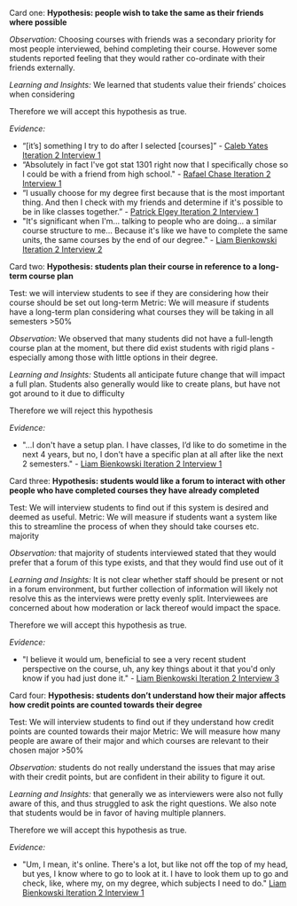 Card one:
**Hypothesis: people wish to take the same as their friends where possible**

*Observation:* Choosing courses with friends was a secondary priority for most people interviewed, behind completing their course. However some students reported feeling that they would rather co-ordinate with their friends externally.

*Learning and Insights:* We learned that students value their friends’ choices when considering

Therefore we will accept this hypothesis as true.

*Evidence:*
- “[it’s] something I try to do after I selected [courses]” - [Caleb Yates Iteration 2 Interview 1](../../interviews/iteration_2/caleb_yates/CALEB_2025_9_10_1.md)
- “Absolutely in fact I've got stat 1301 right now that I specifically chose so I could be with a friend from high school." - [Rafael Chase	Iteration 2 Interview 1](../../interviews/iteration_2/rafael_chase/rafael_chase_2025-09-14_1.md)
-  “I usually choose for my degree first because that is the most important thing. And then I check with my friends and determine if it's possible to be in like classes together.” - [Patrick Elgey Iteration 2 Interview 1](../../interviews/iteration_2/patrick/PATRICK_2025_09_16_1.md)
- "It's significant when I'm... talking to people who are doing... a similar course structure to me... Because it's like we have to complete the same units, the same courses by the end of our degree." - [Liam Bienkowski Iteration 2 Interview 2](../../interviews/iteration_2/liam_bienkowski/liam_bienkowski_2025-09-18_1.md)

Card two:
**Hypothesis: students plan their course in reference to a long-term course plan**

Test: we will interview students to see if they are considering how their course should be set out long-term
Metric: We will measure if students have a long-term plan considering what courses they will be taking in all semesters >50%

*Observation:* We observed that many students did not have a full-length course plan at the moment, but there did exist students with rigid plans - especially among those with little options in their degree.

*Learning and Insights:* Students all anticipate future change that will impact a full plan. Students also generally would like to create plans, but have not got around to it due to difficulty

Therefore we will reject this hypothesis

*Evidence:*
- "...I don't have a setup plan. I have classes, I’d like to do sometime in the next 4 years, but no, I don't have a specific plan at all after like the next 2 semesters." - [Liam Bienkowski Iteration 2 Interview 1](../../interviews/iteration_2/liam_bienkowski/liam_bienkowski_2025-09-18_1.md)

Card three:
**Hypothesis: students would like a forum to interact with other people who have completed courses they have already completed**

Test: We will interview students to find out if this system is desired and deemed as useful.
Metric: We will measure if students want a system like this to streamline the process of when they should take courses etc. majority

*Observation:* that majority of students interviewed stated that they would prefer that a forum of this type exists, and that they would find use out of it

*Learning and Insights:* It is not clear whether staff should be present or not in a forum environment, but further collection of information will likely not resolve this as the interviews were pretty evenly split. Interviewees are concerned about how moderation or lack thereof would impact the space.

Therefore we will accept this hypothesis as true.

*Evidence:*
- "I believe it would um, beneficial to see a very recent student perspective on the course, uh, any key things about it that you'd only know if you had just done it." - [Liam Bienkowski Iteration 2 Interview 3](../../interviews/iteration_2/liam_bienkowski/liam_bienkowski_2025-09-22_4.md)

Card four:
**Hypothesis: students don’t understand how their major affects how credit points are counted towards their degree**

Test: We will interview students to find out if they understand how credit points are counted towards their major
Metric: We will measure how many people are aware of their major and which courses are relevant to their chosen major >50%

*Observation:* students do not really understand the issues that may arise with their credit points, but are confident in their ability to figure it out.

*Learning and Insights:* that generally we as interviewers were also not fully aware of this, and thus struggled to ask the right questions. We also note that students would be in favor of having multiple planners.

Therefore we will accept this hypothesis as true.

*Evidence:*
- "Um, I mean, it's online. There's a lot, but like not off the top of my head, but yes, I know where to go to look at it. I have to look them up to go and check, like, where my, on my degree, which subjects I need to do." [Liam Bienkowski Iteration 2 Interview 1](../../interviews/iteration_2/liam_bienkowski/liam_bienkowski_2025-09-18_1.md)